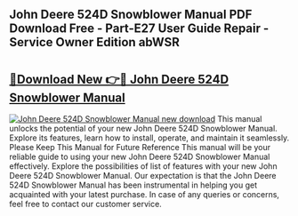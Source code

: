 ## John Deere 524D Snowblower Manual PDF Download Free - Part-E27 User Guide Repair - Service Owner Edition abWSR

# <h2><a href="http://bc87650.oget.top/?id=John+Deere+524D+Snowblower+Manual">🔗Download New 👉🔴 John Deere 524D Snowblower Manual</a></h2>

[![John Deere 524D Snowblower Manual new download](https://i.imgur.com/5g1atiW.png)](http://bc87650.oget.top/?id=John+Deere+524D+Snowblower+Manual)
This manual unlocks the potential of your new John Deere 524D Snowblower Manual. Explore its features, learn how to install, operate, and maintain it seamlessly. Please Keep This Manual for Future Reference This manual will be your reliable guide to using your new John Deere 524D Snowblower Manual effectively. Explore the possibilities of list of features with your new John Deere 524D Snowblower Manual. Our expectation is that the John Deere 524D Snowblower Manual has been instrumental in helping you get acquainted with your latest purchase. In case of any queries or concerns, feel free to contact our customer service.
